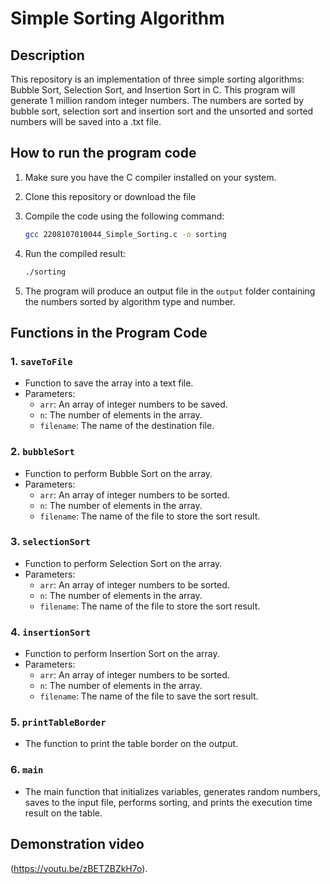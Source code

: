 # Simple Sorting Algorithm

## Description
This repository is an implementation of three simple sorting algorithms: Bubble Sort, Selection Sort, and Insertion Sort in C. This program will generate 1 million random integer numbers. The numbers are sorted by bubble sort, selection sort and insertion sort and the unsorted and sorted numbers will be saved into a .txt file.

## How to run the program code

1. Make sure you have the C compiler installed on your system.
2. Clone this repository or download the file 
3. Compile the code using the following command:
   
   ```bash
   gcc 2208107010044_Simple_Sorting.c -o sorting
   ```
   
4. Run the compiled result:
   
   ```bash
   ./sorting
   ```
   
5. The program will produce an output file in the `output` folder containing the numbers sorted by algorithm type and number.

## Functions in the Program Code

### 1. `saveToFile`
   - Function to save the array into a text file.
   - Parameters:
     - `arr`: An array of integer numbers to be saved.
     - `n`: The number of elements in the array.
     - `filename`: The name of the destination file.

### 2. `bubbleSort`
   - Function to perform Bubble Sort on the array.
   - Parameters:
     - `arr`: An array of integer numbers to be sorted.
     - `n`: The number of elements in the array.
     - `filename`: The name of the file to store the sort result.

### 3. `selectionSort`
   - Function to perform Selection Sort on the array.
   - Parameters:
     - `arr`: An array of integer numbers to be sorted.
     - `n`: The number of elements in the array.
     - `filename`: The name of the file to store the sort result.

### 4. `insertionSort`
   - Function to perform Insertion Sort on the array.
   - Parameters:
     - `arr`: An array of integer numbers to be sorted.
     - `n`: The number of elements in the array.
     - `filename`: The name of the file to save the sort result.

### 5. `printTableBorder`
   - The function to print the table border on the output.

### 6. `main`
   - The main function that initializes variables, generates random numbers, saves to the input file, performs sorting, and prints the execution time result on the table.

## Demonstration video
(https://youtu.be/zBETZBZkH7o).

